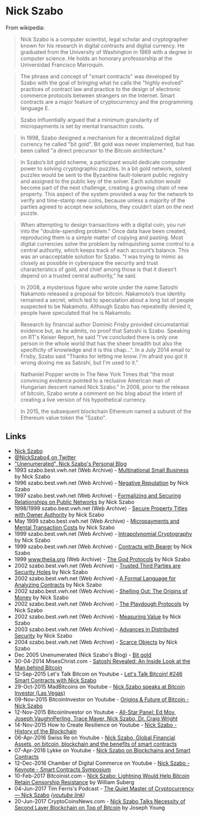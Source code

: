 
# Nick Szabo

From wikipedia:

> Nick Szabo is a computer scientist, legal scholar and cryptographer known for his research in digital contracts and digital currency. He graduated from the University of Washington in 1989 with a degree in computer science. He holds an honorary professorship at the Universidad Francisco Marroquín.

> The phrase and concept of "smart contracts" was developed by Szabo with the goal of bringing what he calls the "highly evolved" practices of contract law and practice to the design of electronic commerce protocols between strangers on the Internet. Smart contracts are a major feature of cryptocurrency and the programming language E.

> Szabo influentially argued that a minimum granularity of micropayments is set by mental transaction costs.

> In 1998, Szabo designed a mechanism for a decentralized digital currency he called "bit gold". Bit gold was never implemented, but has been called "a direct precursor to the Bitcoin architecture."

> In Szabo’s bit gold scheme, a participant would dedicate computer power to solving cryptographic puzzles. In a bit gold network, solved puzzles would be sent to the Byzantine fault-tolerant public registry and assigned to the public key of the solver. Each solution would become part of the next challenge, creating a growing chain of new property. This aspect of the system provided a way for the network to verify and time-stamp new coins, because unless a majority of the parties agreed to accept new solutions, they couldn’t start on the next puzzle.

> When attempting to design transactions with a digital coin, you run into the "double-spending problem." Once data have been created, reproducing them is a simple matter of copying and pasting. Most digital currencies solve the problem by relinquishing some control to a central authority, which keeps track of each account’s balance. This was an unacceptable solution for Szabo. "I was trying to mimic as closely as possible in cyberspace the security and trust characteristics of gold, and chief among those is that it doesn’t depend on a trusted central authority," he said.

> In 2008, a mysterious figure who wrote under the name Satoshi Nakamoto released a proposal for bitcoin. Nakamoto’s true identity remained a secret, which led to speculation about a long list of people suspected to be Nakamoto. Although Szabo has repeatedly denied it, people have speculated that he is Nakamoto.

> Research by financial author Dominic Frisby provided circumstantial evidence but, as he admits, no proof that Satoshi is Szabo. Speaking on RT's Keiser Report, he said "I've concluded there is only one person in the whole world that has the sheer breadth but also the specificity of knowledge and it is this chap...". In a July 2014 email to Frisby, Szabo said "Thanks for letting me know. I'm afraid you got it wrong doxing me as Satoshi, but I'm used to it."

> Nathaniel Popper wrote in The New York Times that "the most convincing evidence pointed to a reclusive American man of Hungarian descent named Nick Szabo." In 2008, prior to the release of bitcoin, Szabo wrote a comment on his blog about the intent of creating a live version of his hypothetical currency.

> In 2015, the subsequent blockchain Ethereum named a subunit of the Ethereum value token the "Szabo".

## Links

* [Nick Szabo](https://en.wikipedia.org/wiki/Nick_Szabo)
* [@NickSzabo4 on Twitter](https://twitter.com/NickSzabo4)
* ["Unenumerated", Nick Szabo's Personal Blog](http://unenumerated.blogspot.com/)
* 1993 szabo.best.vwh.net (Web Archive) - [Multinational Small Business](http://web.archive.org/web/20160620183937/http://szabo.best.vwh.net/multi_small.html) by Nick Szabo
* 1996 szabo.best.vwh.net (Web Archive) - [Negative Reputation](http://web.archive.org/web/20160704085927/http://szabo.best.vwh.net/negative_rep.html) by Nick Szabo
* 1997 szabo.best.vwh.net (Web Archive) - [Formalizing and Securing Relationships on Public Networks](http://web.archive.org/web/20160920045707/http://szabo.best.vwh.net/formalize.html) by Nick Szabo
* 1998/1999 szabo.best.vwh.net (Web Archive) - [Secure Property Titles with Owner Authority](https://web.archive.org/web/20020202165211/http://szabo.best.vwh.net/securetitle.html) by Nick Szabo
* May 1999 szabo.best.vwh.net (Web Archive) - [Micropayments and Mental Transaction Costs](http://web.archive.org/web/20160620183941/http://szabo.best.vwh.net/berlinmentalmicro.pdf) by Nick Szabo
* 1999 szabo.best.vwh.net (Web Archive) - [Intrapolynomial Cryptography](https://web.archive.org/web/20011217091748/http://szabo.best.vwh.net/intrapoly.html) by Nick Szabo
* 1999 szabo.best.vwh.net (Web Archive) - [Contracts with Bearer](http://web.archive.org/web/20160620184022/http://szabo.best.vwh.net/bearer_contracts.html) by Nick Szabo
* 1999 www.theiia.org (Web Archive) - [The God Protocols](http://web.archive.org/web/20061230075325/http://www.theiia.org/ITAudit/index.cfm?act=itaudit.archive&fid=216) by Nick Szabo
* 2002 szabo.best.vwh.net (Web Archive) - [Trusted Third Parties are Security Holes](http://web.archive.org/web/20160705000502/http://szabo.best.vwh.net/ttps.html) by Nick Szabo
* 2002 szabo.best.vwh.net (Web Archive) - [A Formal Language for Analyzing Contracts](http://web.archive.org/web/20160810220820/http://szabo.best.vwh.net/contractlanguage.html) by Nick Szabo
* 2002 szabo.best.vwh.net (Web Archive) - [Shelling Out: The Origins of Money](http://web.archive.org/web/20160921140955/http://szabo.best.vwh.net/shell.html) by Nick Szabo
* 2002 szabo.best.vwh.net (Web Archive) - [The Playdough Protocols](http://nakamotoinstitute.org/literature/the-playdough-protocols/) by Nick Szabo
* 2002 szabo.best.vwh.net (Web Archive) - [Measuring Value](http://web.archive.org/web/20160919162114/http://szabo.best.vwh.net/measuringvalue.html) by Nick Szabo
* 2003 szabo.best.vwh.net (Web Archive) - [Advances in Distributed Security](http://web.archive.org/web/20160715035054/http://szabo.best.vwh.net/distributed.html) by Nick Szabo
* 2004 szabo.best.vwh.net (Web Archive) - [Scarce Objects](http://web.archive.org/web/20160620184010/http://szabo.best.vwh.net/scarce.html) by Nick Szabo
* Dec 2005 Unenumerated (Nick Szabo's Blog) - [Bit gold](http://unenumerated.blogspot.co.uk/2005/12/bit-gold.html)
* 30-04-2014 MisesChrist.com - [Satoshi Revealed: An Inside Look at the Man behind Bitcoin](https://miseschrist.com/2014/04/30/satoshi-revealed-an-inside-look-at-the-man-behind-bitcoin/)
* 12-Sep-2015 Let's Talk Bitcoin on Youtube - [Let's Talk Bitcoin! #246 Smart Contracts with Nick Szabo](https://www.youtube.com/watch?v=_msk4-oJZV4)
* 29-Oct-2015 MadBitcoins on Youtube - [Nick Szabo speaks at Bitcoin Investor (Las Vegas)](https://www.youtube.com/watch?v=cDO09EVFSmg)
* 09-Nov-2015 BitcoinInvestor on Youtube - [Origins & Future of Bitcoin - Nick Szabo](https://www.youtube.com/watch?v=r_yUeuKu7L4)
* 12-Nov-2015 BitcoinInvestor on Youtube - [All-Star Panel: Ed Moy, Joseph VaughnPerling, Trace Mayer, Nick Szabo, Dr. Craig Wright](https://www.youtube.com/watch?v=LdvQTwjVmrE)
* 14-Nov-2015 How to Create Resilience on Youtube - [Nick Szabo - History of the Blockchain](https://www.youtube.com/watch?v=YpSeOU1VVj4)
* 06-Apr-2016 Swiss Re on Youtube - [Nick Szabo, Global Financial Assets, on bitcoin, blockchain and the benefits of smart contracts](https://www.youtube.com/watch?v=vXCOfTteQAo)
* 07-Apr-2016 Lykke on Youtube - [Nick Szabo on Blockchains and Smart Contracts](https://www.youtube.com/watch?v=tWuN2R2DC6c)
* 12-Dec-2016 Chamber of Digital Commerce on Youtube - [Nick Szabo - Keynote - Smart Contracts Symposium](https://www.youtube.com/watch?v=v_-mxyN4pcY)
* 10-Feb-2017 Bitcoinist.com - [Nick Szabo: Lightning Would Help Bitcoin Retain Censorship Resistance](http://bitcoinist.com/nick-szabo-bitcoin-censorship-resistance/) by William Suberg
* 04-Jun-2017 Tim Ferris's Podcast - [The Quiet Master of Cryptocurrency — Nick Szabo](https://tim.blog/2017/06/04/nick-szabo/amp/) _([youtube link](https://www.youtube.com/watch?v=3FA3UjA0igY))_
* 20-Jun-2017 CryptoCoinsNews.com - [Nick Szabo Talks Necessity of Second Layer Blockchain on Top of Bitcoin](https://www.cryptocoinsnews.com/nick-szabo-talks-necessity-of-second-layer-blockchain-on-top-of-bitcoin/) by Joseph Young
